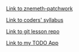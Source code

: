 [Link to znemeth-patchwork](https://github.com/znemeth/patchwork)

[Link to coders' syllabus](https://github.com/green-fox-academy/coders-syllabus)

[Link to git lesson repo](https://github.com/green-fox-academy/git-lesson-repository)

[Link to my TODO App](https://github.com/znemeth/todo-app/projects/1)
